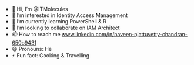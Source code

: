 - 👋 Hi, I’m @ITMolecules
- 👀 I’m interested in Identity Access Management
- 🌱 I’m currently learning PowerShell & R
- 💞️ I’m looking to collaborate on IAM Architect
- 📫 How to reach me www.linkedin.com/in/naveen-njattuvetty-chandran-650b9431 
- 😄 Pronouns: He
- ⚡ Fun fact: Cooking & Travelling 

<!---
ITMolecules/ITMolecules is a ✨ special ✨ repository because its `README.md` (this file) appears on your GitHub profile.
You can click the Preview link to take a look at your changes.
--->
